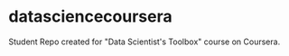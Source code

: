 datasciencecoursera
===================

Student Repo created for "Data Scientist's Toolbox" course on Coursera.
